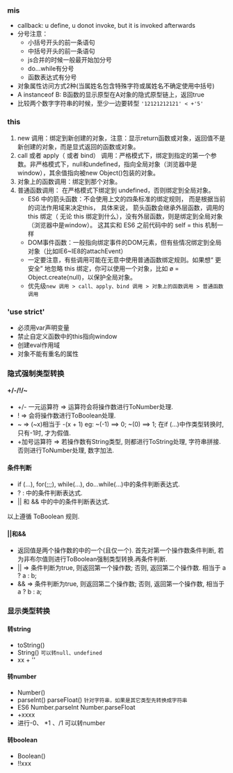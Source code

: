 ### mis
- callback: u define, u donot invoke, but it is invoked afterwards
- 分号注意：
  - 小括号开头的前一条语句
  - 中括号开头的前一条语句
  - js合并的时候一般最开始加分号
  - do...while有分号
  - 函数表达式有分号
- 对象属性访问方式2种(当属姓名包含特殊字符或属姓名不确定使用中括号)
- A instanceof B: B函数的显示原型在A对象的隐式原型链上，返回true
- 比较两个数字字符串的时候，至少一边要转型 `'12121212121' < +'5'`

### this
1. new 调用：绑定到新创建的对象，注意：显示return函数或对象，返回值不是新创建的对象，而是显式返回的函数或对象。
2. call 或者 apply（ 或者 bind） 调用：严格模式下，绑定到指定的第一个参数。非严格模式下，null和undefined，指向全局对象（浏览器中是window），其余值指向被new Object()包装的对象。
3. 对象上的函数调用：绑定到那个对象。
4. 普通函数调用： 在严格模式下绑定到 undefined，否则绑定到全局对象。
   - ES6 中的箭头函数：不会使用上文的四条标准的绑定规则， 而是根据当前的词法作用域来决定this， 具体来说， 箭头函数会继承外层函数，调用的 this 绑定（ 无论 this 绑定到什么），没有外层函数，则是绑定到全局对象（浏览器中是window）。 这其实和 ES6 之前代码中的 self = this 机制一样
   - DOM事件函数：一般指向绑定事件的DOM元素，但有些情况绑定到全局对象（比如IE6~IE8的attachEvent）
   - 一定要注意，有些调用可能在无意中使用普通函数绑定规则。如果想“ 更安全” 地忽略 this 绑定，你可以使用一个对象，比如 ø = Object.create(null)，以保护全局对象。
   - 优先级`new 调用 > call、apply、bind 调用 > 对象上的函数调用 > 普通函数调用`

### 'use strict'
- 必须用var声明变量
- 禁止自定义函数中的this指向window
- 创建eval作用域
- 对象不能有重名的属性

### 隐式强制类型转换
#### +/-/!/~

- +/- 一元运算符 => 运算符会将操作数进行ToNumber处理.
- ! => 会将操作数进行ToBoolean处理.
- ~ => (~x)相当于 -(x + 1) eg: ~(-1) ==> 0; ~(0) ==> 1; 在if (...)中作类型转换时, 只有-1时, 才为假值.
- +加号运算符 => 若操作数有String类型, 则都进行ToString处理, 字符串拼接. 否则进行ToNumber处理, 数字加法.

#### 条件判断

- if (...), for(;;;), while(...), do...while(...)中的条件判断表达式.
- ? : 中的条件判断表达式.
- || 和 && 中的中的条件判断表达式.

以上遵循 ToBoolean 规则.
#### ||和&&

- 返回值是两个操作数的中的一个(且仅一个). 首先对第一个操作数条件判断, 若为非布尔值则进行ToBoolean强制类型转换.再条件判断.
- || => 条件判断为true, 则返回第一个操作数; 否则, 返回第二个操作数. 相当于 a ? a : b;
- && => 条件判断为true, 则返回第二个操作数; 否则, 返回第一个操作数, 相当于 a ? b : a;

### 显示类型转换
#### 转string
- toString()
- String()  `可以转null、undefined`
- xx + ''

#### 转number
- Number()
- parseInt()   parseFloat() `针对字符串，如果是其它类型先转换成字符串`
- ES6   Number.parseInt  Number.parseFloat
- +xxxx
- 进行\-0、 *1 、/1 可以转number

#### 转boolean
- Boolean()
- !!xxx